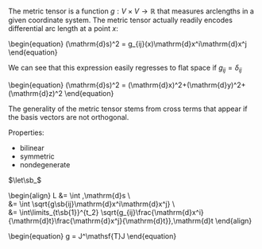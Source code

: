 The metric tensor is a function $g: V \times V \to \mathbb R$ that measures arclengths in a given coordinate system. The metric tensor actually readily encodes differential arc length at a point $x$:

\begin{equation}
(\mathrm{d}s)^2 = g_{ij}(x)\mathrm{d}x^i\mathrm{d}x^j
\end{equation}

We can see that this expression easily regresses to flat space if $g_{ij}=\delta_{ij}$

\begin{equation}
(\mathrm{d}s)^2 = (\mathrm{d}x)^2+(\mathrm{d}y)^2+(\mathrm{d}z)^2
\end{equation}

The generality of the metric tensor stems from cross terms that appear if the basis vectors are not orthogonal.

Properties:

- bilinear
- symmetric
- nondegenerate



$\let\sb_$

\begin{align}
L &= \int \,\mathrm{d}s \\\
&= \int \sqrt{g\sb{ij}\mathrm{d}x^i\mathrm{d}x^j} \\\
&= \int\limits_{t\sb{1}}^{t_2} \sqrt{g_{ij}\frac{\mathrm{d}x^i}{\mathrm{d}t}\frac{\mathrm{d}x^j}{\mathrm{d}t}}\,\mathrm{d}t
\end{align}


\begin{equation}
g = J^\mathsf{T}J
\end{equation}